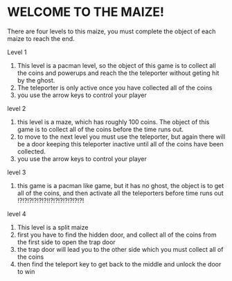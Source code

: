 # WELCOME TO THE MAIZE!

There are four levels to this maize, you must complete the object of each maize to reach the end.

Level 1
1. This level is a pacman level, so the object of this game is to collect all the coins and powerups and reach the
   the teleporter without geting hit by the ghost.
2. The teleporter is only active once you have collected all of the coins
3. you use the arrow keys to control your player

level 2
1. this level is a maze, which has roughly 100 coins. The object of this game is to collect all of the coins before
   the time runs out.
2. to move to the next level you must use the teleporter, but again there will be a door keeping this teleporter
   inactive until all of the coins have been collected.
3. you use the arrow keys to control your player

level 3
1. this game is a pacman like game, but it has no ghost, the object is to get all of the coins, and then 
   activate all the teleporters before time runs out
!?!?!?!?!?!?!!?!?!?!?!?!?!?!

level 4
1. This level is a split maize
2. first you have to find the hidden door, and collect all of the coins from the first side to open the trap door
3. the trap door will lead you to the other side which you must collect all of the coins
4. then find the teleport key to get back to the middle and unlock the door to win


